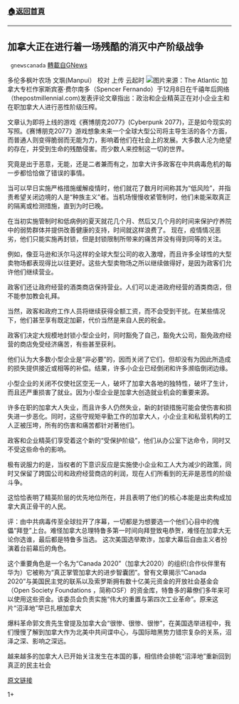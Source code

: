 ###  [:house:返回首頁](https://github.com/ourhimalayas/txt)
---

## 加拿大正在进行着一场残酷的消灭中产阶级战争
` gnewscanada` [轉載自GNews](https://gnews.org/zh-hans/634335/)

多伦多枫叶农场 文𤦍(Manpui）
校对 上传 云起时
![]()![](https://gnews-media-offload.s3.amazonaws.com/wp-content/uploads/2020/12/10021104/theatlantic.jpg)图片来源：The Atlantic
加拿大专栏作家斯宾塞·费尔南多（Spencer Fernando）于12月8日在千禧年后网络（thepostmillennial.com)发表评论文章指出：政治和企业精英正在对小企业主和在职加拿大人进行恶性阶级压榨。

文章认为即将上线的游戏《赛博朋克2077》(Cyberpunk 2077)，正是如今现实的写照。《赛博朋克2077》游戏想象未来一个全球大型公司将主导生活的各个方面，而普通人则变得脆弱而无能为力，影响着他们在社会上的发展。大多数人沦为绝望的存在，并受到生命的残酷侵害。而少数人来控制这一切的世界。

究竟是出于恶意，无能，还是二者兼而有之，加拿大许多政客在中共病毒危机的每一步都恰恰做了错误的事情。

当可以早日实施严格措施缓解疫情时，他们就花了数月时间称其为“低风险”，并指责希望关闭边境的人是“种族主义”者。当机场慢慢收紧管制时，他们未能采取真正的隔离或检测措施，直到为时已晚。

在当初实施管制时和低病例的夏天就花几个月、然后又几个月的时间来保护疗养院中的弱势群体并提供改善健康的支持，时间就这样浪费了。
现在，疫情情况恶劣，他们只能实施再封锁，但是封锁限制所带来的痛苦并没有得到同等的关注。

例如，像亚马逊和沃尔马这样的全球大型公司的收入激增，而且许多全球性的大型卖物场都表现得比以往更好。这些大型卖物场之所以继续做得好，是因为政客们允许他们继续营业。

政客们还让政府经营的酒类商店保持营业。人们可以走进政府经营的酒类商店，但不能参加教会礼拜。

当然，政客和政府工作人员将继续获得全额工资，而不会受到干扰。在某些情况下，他们甚至享有既定加薪，代价当然是来自人民的税金。

政客们决定大规模地封锁小型企业时，同时豁免了自己，豁免大公司，豁免政府经营的商店免受经济痛苦，有些甚至获利。

他们认为大多数小型企业是“非必要”的，因而关闭了它们，但却没有为因此所造成的损失提供接近或相等的补偿。结果，许多小企业已经倒闭和许多濒临倒闭边缘。

小型企业的关闭不仅使社区空无一人，破坏了加拿大各地的独特性，破坏了生计，而且还严重损害了就业。因为小型企业是加拿大创造就业机会的重要来源。

许多在职的加拿大人失业，而且许多人仍然失业，新的封锁措施可能会使伤害和损失进一步恶化。同时，这些守规矩辛勤工作的加拿大人，小企业主和私营机构的工人正被压垮，所有的伤害和痛苦都针对著他们。

政客和企业精英们享受着这个新的“受保护阶级”，他们从办公室下达命令，同时又不受这些命令的影响。

极有说服力的是，当权者的下意识反应是实施使小企业和工人大为减少的政策，同时又保留了跨国公司和政府经营商店的利润，现在人们所看到的无非是恶性的阶级斗争。

这恰恰表明了精英阶层的优先地位所在，并且表明了他们的核心本能是出卖构成加拿大真正骨干的人民。

评：由中共病毒传至全球拉开了序幕，一切都是为想要选一个他们心目中的傀儡“拜登”上台。难怪加拿大总理特鲁多第一时间向拜登致电恭贺，难怪在加拿大无论你选谁，最后都是特鲁多当选。
这次美国选举欺诈，加拿大幕后自由主义者扮演着台前幕后的角色。

这个重要角色是一个名为“Canada 2020”（加拿大2020）的组织(合作伙伴里有华为）它被称为“真正掌管加拿大的进步智囊团”。曾有文章揭示“Canada 2020”与美国民主党的联系以及索罗斯拥有数十亿美元资金的开放社会基金会（Open Society Foundations ，简称OSF）的资金库，特鲁多的幕僚们多年来可以使用这些资金。该委员会负责实施“伟大的重置与第四次工业革命”。原来这片“沼泽地”早已扎根加拿大

爆料革命郭文贵先生曾提及加拿大会“很惨、很惨、很惨”，在美国选举进程中，我们慢慢了解到加拿大作为北美中共间谍中心，与国际暗黑势力错宗复杂的关系，沼泽之深、影响之深远。

越来越多的加拿大人已开始关注发生在本国的事，相信终会排乾“沼泽地”重新回到真正的民主社会

[原文链接](https://thepostmillennial.com/the-political-and-corporate-elites-are-engaged-in-vicious-class-warfare-against-small-business-owners-working-canadians)

1+
